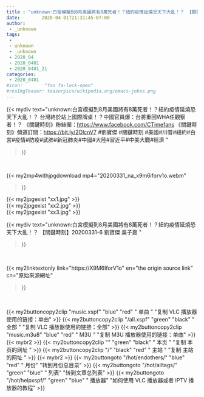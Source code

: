 ```yaml
---
title : "unknown:白宮模擬到8月美國將有8萬死者！？紐約疫情延燒恐天下大亂！？ 【關鍵時刻】20200331-6 劉寶傑 吳子嘉 "
date:        2020-04-01T21:31:45-07:00
author:
 - _unknown
tags:
 - 
 - unknown
 - _unknown
 - 2020_04
 - 2020_0401
 - 2020_0401_21
categories:
 - 2020_0401
#icon:        "fas fa-lock-open"
#resImgTeaser: teaserpics/wikipedia.org/emacs-jokes.png
---
```







{{< mydiv text="unknown:白宮模擬到8月美國將有8萬死者！？紐約疫情延燒恐天下大亂！？ 台灣終於站上國際牌桌！？中國官員爆：台將重回WHA任觀察者！？  《關鍵時刻》粉絲團：https://www.facebook.com/CTimefans 《關鍵時刻》頻道訂閱：https://bit.ly/2OlcnV7  #劉寶傑 #關鍵時刻 #美國#川普#紐約#白宮#疫情#防疫#武肺#新冠肺炎#中國#大陸#習近平#中美大戰#經濟 "
>}}
<br>


{{< my2mp4withjpgdownload mp4="20200331_na_x9m6iforv1o.webm"
>}}

{{< my2jpgexist "xx1.jpg" >}}<br>
{{< my2jpgexist "xx2.jpg" >}}<br>
{{< my2jpgexist "xx3.jpg" >}}<br>



{{< mydiv text="unknown:白宮模擬到8月美國將有8萬死者！？紐約疫情延燒恐天下大亂！？ 【關鍵時刻】20200331-6 劉寶傑 吳子嘉 "
>}}
<br>

{{< my2linktextonly link="https://X9M6IforV1o"
en="the origin source link" cn="原始來源網址"
>}}


<br>


{{< my2buttoncopy2clip "music.xspf"        "blue"   "red"    " 单曲 "  "复制 VLC 播放器使用的链接：单曲" >}} {{< my2buttoncopy2clip "/all.xspf"         "green"  "black"  " 全部 "  "复制 VLC 播放器使用的链接：全部" >}} {{< my2buttoncopy2clip "music.m3u8"        "blue"   "red"    " M3U  "    "复制 M3U 播放器使用的链接：单曲" >}} {{< mybr2 >}} {{< my2buttoncopy2clip ""                  "green"  "black"  " 本页 "    "复制 本页的网址 " >}} {{< my2buttoncopy2clip "/"                 "black"  "red"    " 主站 "    "复制 主站的网址 " >}} {{< mybr2 >}} {{< my2buttongoto      "/hot/endothers/"   "blue"   "red"    " 月份"   "转到月份总目录" >}} {{< my2buttongoto      "/hot/alltags/"     "green"  "blue"   " 列表"   "转到文章总列表" >}} {{< my2buttongoto      "/hot/helpxspf/"    "green"  "blue"   " 播放器" "如何使用 VLC 播放器或者 IPTV 播放器的教程" >}} 
